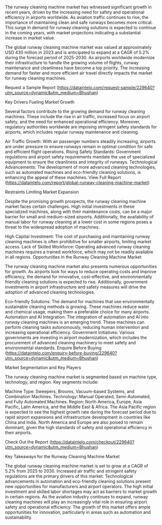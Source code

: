 The runway cleaning machine market has witnessed significant growth in recent years, driven by the increasing need for safety and operational efficiency in airports worldwide. As aviation traffic continues to rise, the importance of maintaining clean and safe runways becomes more critical. This surge in demand for runway cleaning solutions is expected to continue in the coming years, with market projections indicating a substantial increase in market value.

The global runway cleaning machine market was valued at approximately USD 430 million in 2023 and is anticipated to expand at a CAGR of 5.2% during the forecast period of 2025-2030. As airports worldwide modernize their infrastructure to handle the growing volume of flights, runway maintenance and cleanliness have become a top priority. The increasing demand for faster and more efficient air travel directly impacts the market for runway cleaning machines.

Request a Sample Report (https://dataintelo.com/request-sample/229640?utm_source=dynamic&utm_medium=Bhushan)

Key Drivers Fueling Market Growth

Several factors contribute to the growing demand for runway cleaning machines. These include the rise in air traffic, increased focus on airport safety, and the need for enhanced operational efficiency. Moreover, regulatory authorities worldwide are imposing stringent safety standards for airports, which includes regular runway maintenance and cleaning.

Air Traffic Growth: With air passenger numbers steadily increasing, airports are under pressure to ensure runways remain in optimal condition for safe and efficient flight operations.
Rising Safety Standards: Government regulations and airport safety requirements mandate the use of specialized equipment to ensure the cleanliness and integrity of runways.
Technological Advancements: The development of more advanced cleaning technologies, such as automated machines and eco-friendly cleaning solutions, is enhancing the appeal of these machines.
View Full Report (https://dataintelo.com/report/global-runway-cleaning-machine-market)

Restraints Limiting Market Expansion

Despite the promising growth prospects, the runway cleaning machine market faces certain challenges. High initial investments in these specialized machines, along with their maintenance costs, can be a major barrier for small and medium-sized airports. Additionally, the availability of manual labor for runway cleaning at a lower cost in some regions poses a threat to the widespread adoption of machines.

High Capital Investment: The cost of purchasing and maintaining runway cleaning machines is often prohibitive for smaller airports, limiting market access.
Lack of Skilled Workforce: Operating advanced runway cleaning machines requires a trained workforce, which may not be readily available in all regions.
Opportunities in the Runway Cleaning Machine Market

The runway cleaning machine market also presents numerous opportunities for growth. As airports look for ways to reduce operating costs and improve efficiency, the demand for innovative, cost-effective, and environmentally friendly cleaning solutions is expected to rise. Additionally, government investments in airport infrastructure and safety measures will drive the adoption of advanced cleaning technologies.

Eco-friendly Solutions: The demand for machines that use environmentally sustainable cleaning methods is growing. These machines reduce water and chemical usage, making them a preferable choice for many airports.
Automation and AI Integration: The integration of automation and AI into runway cleaning machines is an emerging trend. These machines can perform cleaning tasks autonomously, reducing human intervention and increasing operational efficiency.
Government Initiatives: Various governments are investing in airport modernization, which includes the procurement of advanced cleaning machinery to meet safety and environmental standards.
Enquire Before Buying (https://dataintelo.com/enquiry-before-buying/229640?utm_source=dynamic&utm_medium=Bhushan)

Market Segmentation and Key Players

The runway cleaning machine market is segmented based on machine type, technology, and region. Key segments include:

Machine Type: Sweepers, Brooms, Vacuum-based Systems, and Combination Machines.
Technology: Manual Operated, Semi-Automated, and Fully Automated Machines.
Region: North America, Europe, Asia Pacific, Latin America, and the Middle East & Africa.
The Asia Pacific region is expected to see the highest growth rate during the forecast period due to rapid airport expansions and infrastructure development in countries like China and India. North America and Europe are also poised to remain dominant, given the high standards of safety and operational efficiency in their airports.

Check Out the Report (https://dataintelo.com/checkout/229640?utm_source=dynamic&utm_medium=Bhushan)

Key Takeaways for the Runway Cleaning Machine Market

The global runway cleaning machine market is set to grow at a CAGR of 5.2% from 2025 to 2030.
Increased air traffic and stringent safety regulations are the primary drivers of this market.
Technological advancements in automation and eco-friendly cleaning solutions present new opportunities for manufacturers and airport operators.
The high initial investment and skilled labor shortages may act as barriers to market growth in certain regions.
As the aviation industry continues to expand, runway cleaning machines will play an increasingly vital role in ensuring airport safety and operational efficiency. The growth of this market offers ample opportunities for innovation, particularly in areas such as automation and sustainability.
